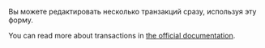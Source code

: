 Вы можете редактировать несколько транзакций сразу, используя эту форму.

You can read more about transactions in [the official documentation](https://firefly-iii.readthedocs.io/en/latest/concepts/transactions.html).